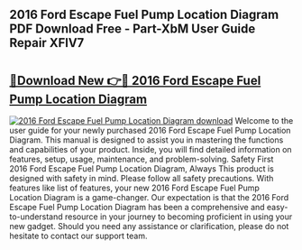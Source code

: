 ## 2016 Ford Escape Fuel Pump Location Diagram PDF Download Free - Part-XbM User Guide Repair XFlV7

# <h2><a href="http://dfumj2.blite.top/?on=2016+Ford+Escape+Fuel+Pump+Location+Diagram">🔗Download New 👉🔴 2016 Ford Escape Fuel Pump Location Diagram</a></h2>

[![2016 Ford Escape Fuel Pump Location Diagram download](https://i.imgur.com/lujVjoI.png)](http://dfumj2.blite.top/?on=2016+Ford+Escape+Fuel+Pump+Location+Diagram)
Welcome to the user guide for your newly purchased 2016 Ford Escape Fuel Pump Location Diagram. This manual is designed to assist you in mastering the functions and capabilities of your product. Inside, you will find detailed information on features, setup, usage, maintenance, and problem-solving. Safety First 2016 Ford Escape Fuel Pump Location Diagram, Always This product is designed with safety in mind. Please follow all safety precautions. With features like list of features, your new 2016 Ford Escape Fuel Pump Location Diagram is a game-changer. Our expectation is that the 2016 Ford Escape Fuel Pump Location Diagram has been a comprehensive and easy-to-understand resource in your journey to becoming proficient in using your new gadget. Should you need any assistance or clarification, please do not hesitate to contact our support team.
